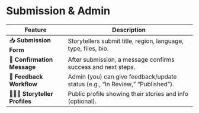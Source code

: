 # Submission & Admin

| Feature                          | Description                                                                   |
| -------------------------------- | ----------------------------------------------------------------------------- |
| 📥 **Submission Form**           | Storytellers submit title, region, language, type, files, bio.                |
| 📨 **Confirmation Message**      | After submission, a message confirms success and next steps.                  |
| 🔔 **Feedback Workflow**         | Admin (you) can give feedback/update status (e.g., “In Review,” “Published”). |
| 🧑🏾‍🎤 **Storyteller Profiles** | Public profile showing their stories and info (optional).                     |